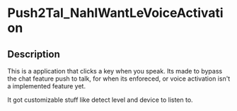 # Push2Tal_NahIWantLeVoiceActivation

## Description

This is a application that clicks a key when you speak.
Its made to bypass the chat feature push to talk, for when its enforeced, or voice activation isn't a implemented feature yet.

It got customizable stuff like detect level and device to listen to.